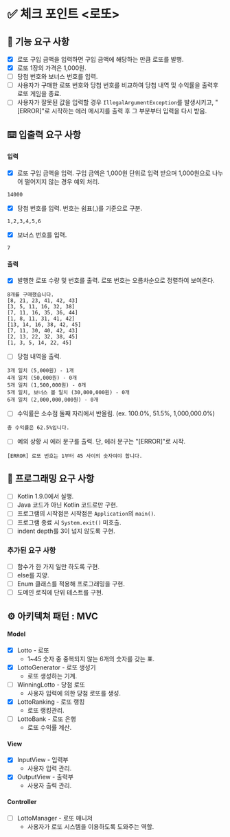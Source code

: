 # ✅ 체크 포인트 <로또>

## 🚀 기능 요구 사항
- [x] 로또 구입 금액을 입력하면 구입 금액에 해당하는 만큼 로또를 발행.
- [x] 로또 1장의 가격은 1,000원.
- [ ] 당첨 번호와 보너스 번호를 입력.
- [ ] 사용자가 구매한 로또 번호와 당첨 번호를 비교하여 당첨 내역 및 수익률을 출력후 로또 게임을 종료.
- [ ] 사용자가 잘못된 값을 입력할 경우 `IllegalArgumentException`를 발생시키고, "[ERROR]"로 시작하는 에러 메시지를 출력 후 그 부분부터 입력을 다시 받음.

## ⌨️ 입출력 요구 사항
#### 입력

- [x] 로또 구입 금액을 입력. 구입 금액은 1,000원 단위로 입력 받으며 1,000원으로 나누어 떨어지지 않는 경우 예외 처리.

```
14000
```

- [x] 당첨 번호를 입력. 번호는 쉼표(,)를 기준으로 구분.

```
1,2,3,4,5,6
```

- [x] 보너스 번호를 입력.

```
7
```

#### 출력

- [x] 발행한 로또 수량 및 번호를 출력. 로또 번호는 오름차순으로 정렬하여 보여준다.

```
8개를 구매했습니다.
[8, 21, 23, 41, 42, 43] 
[3, 5, 11, 16, 32, 38] 
[7, 11, 16, 35, 36, 44] 
[1, 8, 11, 31, 41, 42] 
[13, 14, 16, 38, 42, 45] 
[7, 11, 30, 40, 42, 43] 
[2, 13, 22, 32, 38, 45] 
[1, 3, 5, 14, 22, 45]
```

- [ ] 당첨 내역을 출력.

```
3개 일치 (5,000원) - 1개
4개 일치 (50,000원) - 0개
5개 일치 (1,500,000원) - 0개
5개 일치, 보너스 볼 일치 (30,000,000원) - 0개
6개 일치 (2,000,000,000원) - 0개
```

- [ ] 수익률은 소수점 둘째 자리에서 반올림. (ex. 100.0%, 51.5%, 1,000,000.0%)

```
총 수익률은 62.5%입니다.
```

- [ ] 예외 상황 시 에러 문구를 출력. 단, 에러 문구는 "[ERROR]"로 시작.

```
[ERROR] 로또 번호는 1부터 45 사이의 숫자여야 합니다.
```

## 🎯 프로그래밍 요구 사항
- [ ] Kotlin 1.9.0에서 실행.
- [ ] Java 코드가 아닌 Kotlin 코드로만 구현.
- [ ] 프로그램의 시작점은 시작점은 `Application`의 `main()`.
- [ ] 프로그램 종료 시 `System.exit()` 미호출.
- [ ] indent depth를 3이 넘지 않도록 구현.

### 추가된 요구 사항
- [ ] 함수가 한 가지 일만 하도록 구현.
- [ ] else를 지양.
- [ ] Enum 클래스를 적용해 프로그래밍을 구현.
- [ ] 도메인 로직에 단위 테스트를 구현.

## ⚙️ 아키텍쳐 패턴 : MVC
#### Model
- [x] Lotto - 로또
  - 1~45 숫자 중 중복되지 않는 6개의 숫자를 갖는 표.
- [x] LottoGenerator - 로또 생성기
  - 로또 생성하는 기계.
- [ ] WinningLotto - 당첨 로또
  - 사용자 입력에 의한 당첨 로또를 생성.
- [x] LottoRanking - 로또 랭킹
  - 로또 랭킹관리.
- [ ] LottoBank - 로또 은행
  - 로또 수익률 계산.

#### View
- [x] InputView - 입력부
  - 사용자 입력 관리.
- [x] OutputView - 출력부
  - 사용자 출력 관리.

#### Controller
- [ ] LottoManager - 로또 매니저 
  - 사용자가 로또 시스템을 이용하도록 도와주는 역할.
